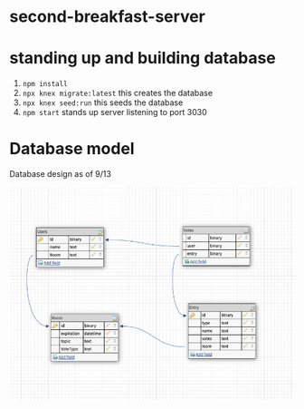 # second-breakfast-server

# standing up and building database

1. `npm install`
2. `npx knex migrate:latest` this creates the database
3. `npx knex seed:run` this seeds the database
4. `npm start` stands up server listening to port 3030

# Database model

Database design as of 9/13

![Database](./readme/db.png)
